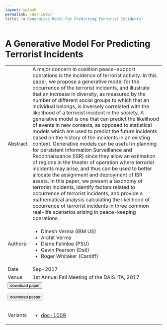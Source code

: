 ```yaml
---
layout: splash
permalink: /doc-1696/
title: "A Generative Model For Predicting Terrorist Incidents"
---
```


# A Generative Model For Predicting Terrorist Incidents

<table>
    <tbody>
    <tr>
        <td>Abstract</td>
        <td>A major concern in coalition peace-support operations is the incidence of terrorist activity. In this paper, we propose a generative model for the occurrence of the terrorist incidents, and illustrate that an increase in diversity, as measured by the number of different social groups to which that an individual belongs, is inversely correlated with the likelihood of a terrorist incident in the society. A generative model is one that can predict the likelihood of events in new contexts, as opposed to statistical models which are used to predict the future incidents based on the history of the incidents in an existing context. Generative models can be useful in planning for persistent Information Surveillance and Reconnaissance (ISR) since they allow an estimation of regions in the theater of operation where terrorist incidents may arise, and thus can be used to better allocate the assignment and deployment of ISR assets. In this paper, we present a taxonomy of terrorist incidents, identify factors related to occurrence of terrorist incidents, and provide a mathematical analysis calculating the likelihood of occurrence of terrorist incidents in three common real-life scenarios arising in peace-keeping operations.</td>
    </tr>
    <tr>
        <td>Authors</td>
        <td>
            <ul>
                <li>Dinesh Verma (IBM US)</li>
                <li>Archit Verma</li>
                <li>Diane Felmlee (PSU)</li>
                <li>Gavin Pearson (Dstl)</li>
                <li>Roger Whitaker (Cardiff)</li>
            </ul>
        </td>
    </tr>
    <tr>
        <td>Date</td>
        <td>Sep-2017</td>
    </tr>
    <tr>
        <td>Venue</td>
        <td>1st Annual Fall Meeting of the DAIS ITA, 2017</td>
    </tr>
        <tr>
            <td colspan="2">
                <form method="get" action="https://dais-ita.org/sites/default/files/S_005-paper.pdf">
                    <button type="submit">download paper</button>
                </form>
                <form method="get" action="https://dais-ita.org/sites/default/files/S_005-poster.pdf">
                    <button type="submit">download poster</button>
                </form>
            </td>
        </tr>
        <tr>
            <td>Variants</td>
            <td>
                <ul>
                    <li><a href="\doc-1009\">doc-1009</a></li>
                </ul>
            </td>
        </tr>
    </tbody>
</table>
